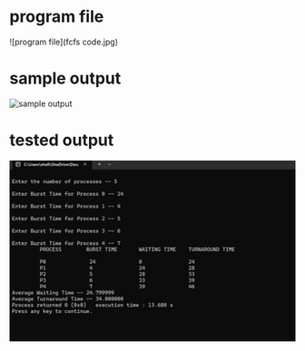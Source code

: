 # program file
![program file](fcfs code.jpg)

# sample output
![sample output](sanpleoutput.png)

# tested output
![tested output](Testedoutput.png)
